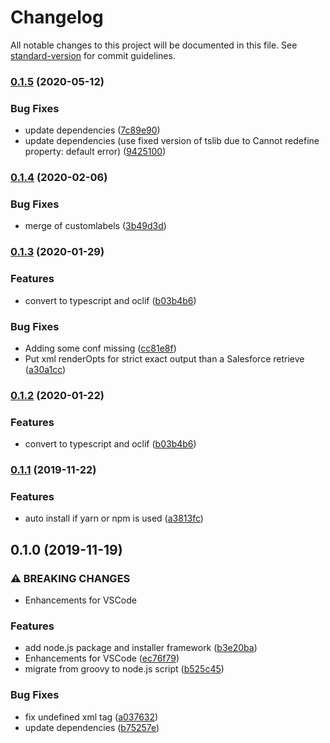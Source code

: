 # Changelog

All notable changes to this project will be documented in this file. See [standard-version](https://github.com/conventional-changelog/standard-version) for commit guidelines.

### [0.1.5](https://github.com/jayree/sfdx-md-merge-driver/compare/v0.1.4...v0.1.5) (2020-05-12)


### Bug Fixes

* update dependencies ([7c89e90](https://github.com/jayree/sfdx-md-merge-driver/commit/7c89e90e0cda4f646bb00aebd84177e6f031761d))
* update dependencies (use fixed version of tslib due to Cannot redefine property: default error) ([9425100](https://github.com/jayree/sfdx-md-merge-driver/commit/942510016e15db93f853285372eacdafae81add7))

### [0.1.4](https://github.com/jayree/sfdx-md-merge-driver/compare/v0.1.3...v0.1.4) (2020-02-06)


### Bug Fixes

* merge of customlabels ([3b49d3d](https://github.com/jayree/sfdx-md-merge-driver/commit/3b49d3d902cce76257bc4e155f4a7dfe0052af6a))

### [0.1.3](https://github.com/jayree/sfdx-md-merge-driver/compare/v0.1.1...v0.1.3) (2020-01-29)


### Features

* convert to typescript and oclif ([b03b4b6](https://github.com/jayree/sfdx-md-merge-driver/commit/b03b4b6d1dede2faee2c1b7f408217f33642d700))


### Bug Fixes

* Adding some conf missing ([cc81e8f](https://github.com/jayree/sfdx-md-merge-driver/commit/cc81e8f2dbd6dccd74a7b6b8a8e9ca2e6ed59aa4))
* Put xml renderOpts for strict exact output than a Salesforce retrieve ([a30a1cc](https://github.com/jayree/sfdx-md-merge-driver/commit/a30a1ccb62a81a50ccb12793cdfd8f95b4c689ee))

### [0.1.2](https://github.com/jayree/sfdx-md-merge-driver/compare/v0.1.1...v0.1.2) (2020-01-22)


### Features

* convert to typescript and oclif ([b03b4b6](https://github.com/jayree/sfdx-md-merge-driver/commit/b03b4b6d1dede2faee2c1b7f408217f33642d700))

### [0.1.1](https://github.com/jayree/sfdx-md-merge-driver/compare/v0.1.0...v0.1.1) (2019-11-22)


### Features

* auto install if yarn or npm is used ([a3813fc](https://github.com/jayree/sfdx-md-merge-driver/commit/a3813fcb0eb89c59e9362a0907e8bae02efda012))

## 0.1.0 (2019-11-19)


### ⚠ BREAKING CHANGES

* Enhancements for VSCode

### Features

* add node.js package and installer framework ([b3e20ba](https://github.com/jayree/sfdx-md-merge-driver/commit/b3e20ba203a22e080b749c406a7d534cb574317c))
* Enhancements for VSCode ([ec76f79](https://github.com/jayree/sfdx-md-merge-driver/commit/ec76f79812ab13b167ae4464249d956a36f49a5a))
* migrate from groovy to node.js script ([b525c45](https://github.com/jayree/sfdx-md-merge-driver/commit/b525c45774cf695fe62c16f56fcbfd77a9e7bb29))


### Bug Fixes

* fix undefined xml tag ([a037632](https://github.com/jayree/sfdx-md-merge-driver/commit/a037632343827cb7c389b0412a429f2b67aae650))
* update dependencies ([b75257e](https://github.com/jayree/sfdx-md-merge-driver/commit/b75257ea2f6c207559e5af935df827f76b3da290))

